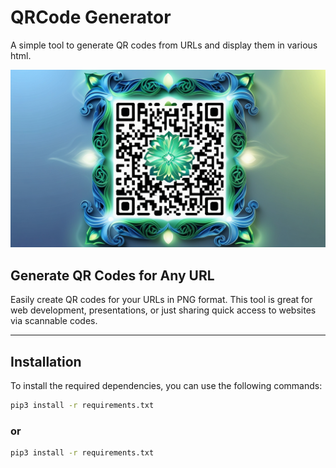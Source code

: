 # QRCode Generator

A simple tool to generate QR codes from URLs and display them in various html.

![QRCode Image](./output/assets/qrcode-logo.jpg)

## Generate QR Codes for Any URL

Easily create QR codes for your URLs in PNG format. This tool is great for web development, presentations, or just sharing quick access to websites via scannable codes.

---

## Installation

To install the required dependencies, you can use the following commands:

```bash
pip3 install -r requirements.txt
```

### or

```bash
pip3 install -r requirements.txt
```
